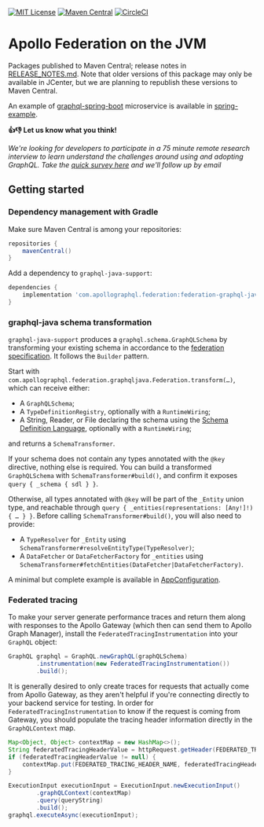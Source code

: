 [![MIT License](https://img.shields.io/github/license/apollographql/federation-jvm.svg)](LICENSE)
[![Maven Central](https://img.shields.io/maven-central/v/com.apollographql.federation/federation-graphql-java-support.svg)](https://maven-badges.herokuapp.com/maven-central/com.apollographql.federation/federation-graphql-java-support)
[![CircleCI](https://circleci.com/gh/apollographql/federation-jvm.svg?style=svg)](https://circleci.com/gh/apollographql/federation-jvm)

# Apollo Federation on the JVM

Packages published to Maven Central; release notes in [RELEASE_NOTES.md](RELEASE_NOTES.md). Note that older versions of
this package may only be available in JCenter, but we are planning to republish these versions to Maven Central.

An example of [graphql-spring-boot](https://www.graphql-java-kickstart.com/spring-boot/) microservice is available
in [spring-example](spring-example).

**👍👎 Let us know what you think!**

_We're looking for developers to participate in a 75 minute remote research interview to learn understand the challenges around using and adopting GraphQL. Take the [quick survey here](https://www.surveymonkey.com/r/TZMXTHJ) and we'll follow up by email_


## Getting started

### Dependency management with Gradle

Make sure Maven Central is among your repositories:

```groovy
repositories {
    mavenCentral()
}
```

Add a dependency to `graphql-java-support`:

```groovy
dependencies {
    implementation 'com.apollographql.federation:federation-graphql-java-support:2.0.0-alpha.2'
}
```

### graphql-java schema transformation

`graphql-java-support` produces a `graphql.schema.GraphQLSchema` by transforming your existing schema in accordance to
the [federation specification](https://www.apollographql.com/docs/apollo-server/federation/federation-spec/). It follows
the `Builder` pattern.

Start with `com.apollographql.federation.graphqljava.Federation.transform(…)`, which can receive either:

- A `GraphQLSchema`;
- A `TypeDefinitionRegistry`, optionally with a `RuntimeWiring`;
- A String, Reader, or File declaring the schema using
  the [Schema Definition Language](https://www.apollographql.com/docs/apollo-server/essentials/schema/#schema-definition-language),
  optionally with a `RuntimeWiring`;

and returns a `SchemaTransformer`.

If your schema does not contain any types annotated with the `@key` directive, nothing else is required. You can build a
transformed `GraphQLSchema` with `SchemaTransformer#build()`, and confirm it exposes `query { _schema { sdl } }`.

Otherwise, all types annotated with `@key` will be part of the `_Entity` union type, and reachable
through `query { _entities(representations: [Any!]!) { … } }`. Before calling `SchemaTransformer#build()`, you will also
need to provide:

- A `TypeResolver` for `_Entity` using `SchemaTransformer#resolveEntityType(TypeResolver)`;
- A `DataFetcher` or `DataFetcherFactory` for `_entities`
  using `SchemaTransformer#fetchEntities(DataFetcher|DataFetcherFactory)`.

A minimal but complete example is available in
[AppConfiguration](spring-example/src/main/java/com/apollographql/federation/springexample/graphqljava/AppConfiguration.java).

### Federated tracing

To make your server generate performance traces and return them along with responses to the Apollo Gateway (which then
can send them to Apollo Graph Manager), install the `FederatedTracingInstrumentation` into your `GraphQL` object:

```java
GraphQL graphql = GraphQL.newGraphQL(graphQLSchema)
        .instrumentation(new FederatedTracingInstrumentation())
        .build();
```

It is generally desired to only create traces for requests that actually come from Apollo Gateway, as they aren't
helpful if you're connecting directly to your backend service for testing. In order for `FederatedTracingInstrumentation` 
to know if the request is coming from Gateway, you should populate the tracing header information directly in the 
`GraphQLContext` map.

```java
Map<Object, Object> contextMap = new HashMap<>();
String federatedTracingHeaderValue = httpRequest.getHeader(FEDERATED_TRACING_HEADER_NAME);
if (federatedTracingHeaderValue != null) {
    contextMap.put(FEDERATED_TRACING_HEADER_NAME, federatedTracingHeaderValue);
}

ExecutionInput executionInput = ExecutionInput.newExecutionInput()
        .graphQLContext(contextMap)
        .query(queryString)
        .build();
graphql.executeAsync(executionInput);
```
